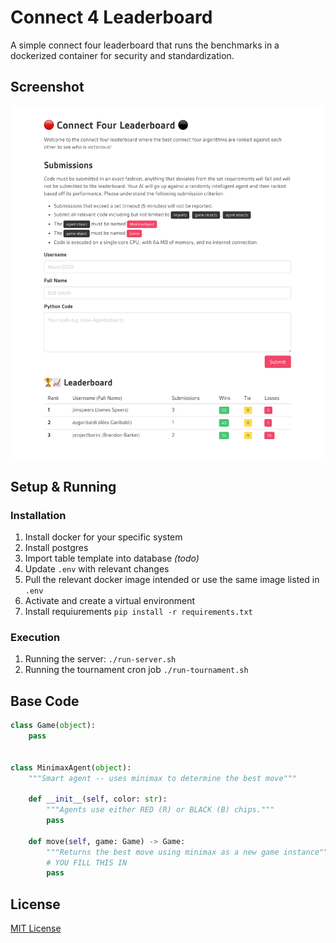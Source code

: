 # Connect 4 Leaderboard

A simple connect four leaderboard that runs the benchmarks in a dockerized container for security and standardization.

## Screenshot
![Screenshot](./resources/screenshot.png)

## Setup & Running
### Installation
1. Install docker for your specific system
1. Install postgres
1. Import table template into database *(todo)*
1. Update `.env` with relevant changes
1. Pull the relevant docker image intended or use the same image listed in `.env`
1. Activate and create a virtual environment
1. Install requiurements `pip install -r requirements.txt`

### Execution
1. Running the server: `./run-server.sh`
1. Running the tournament cron job `./run-tournament.sh`

## Base Code
```python
class Game(object):
    pass


class MinimaxAgent(object):
    """Smart agent -- uses minimax to determine the best move"""
    
    def __init__(self, color: str):
        """Agents use either RED (R) or BLACK (B) chips."""
        pass

    def move(self, game: Game) -> Game:
        """Returns the best move using minimax as a new game instance"""
        # YOU FILL THIS IN
        pass

```

## License 
[MIT License](./LICENSE)